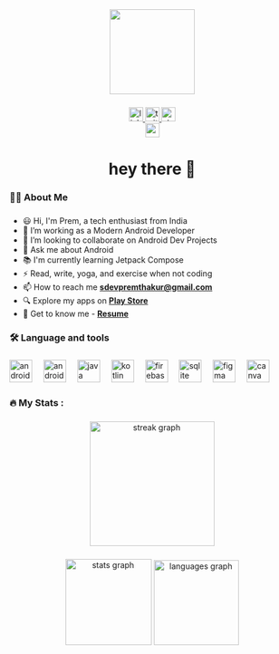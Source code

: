 <div align="center">
  <img height="150" src="https://camo.githubusercontent.com/62da68eb62b1e5f175f7d1f0191dd89a653d7908feb22d37d4a0ab07365d6791/68747470733a2f2f6d656469612e67697068792e636f6d2f6d656469612f4d3967624264396e6244724f5475314d71782f67697068792e676966"  />
</div>

###

<div align="center">
  <a href="https://www.linkedin.com/in/prem-thakur-715418278/" target="_blank">
    <img src="https://img.shields.io/badge/LinkedIn-%230077B5.svg?logo=linkedin&logoColor=white" height="25" alt="linkedin logo"  />
  </a>
  <a href="https://twitter.com/sDevPrem" target="_blank">
    <img src="https://img.shields.io/badge/Twitter-%231DA1F2.svg?logo=Twitter&logoColor=white" height="25" alt="twitter logo"  />
  </a>
  <a href="https://stackoverflow.com/users/15707830" target="_blank">
    <img src="https://img.shields.io/badge/-Stackoverflow-FE7A16?logo=stack-overflow&logoColor=white" height="25" alt="stackoverflow logo"  />
  </a>
  </div>
<div align="center">
  <img src="https://visitcount.itsvg.in/api?id=sdevprem&icon=0&color=0" height="25" alt="profile view count"  />
</div>

###

<h1 align="center">hey there 👋</h1>

###

<h3 align="left">👩‍💻  About Me</h3>

###

- :smiley: Hi, I'm Prem, a tech enthusiast from India
- 🔭 I’m working as a Modern Android Developer
- 👯 I’m looking to collaborate on Android Dev Projects
- 💬 Ask me about Android
- 📚 I'm currently learning Jetpack Compose
- ⚡ Read, write, yoga, and exercise when not coding
- 📫 How to reach me **[sdevpremthakur@gmail.com](mailto:sdevpremthakur@gmail.com)**
- :mag: Explore my apps on **[Play Store](https://play.google.com/store/apps/developer?id=Aid+Sphere&hl=en-IN)**
- :boy: Get to know me - **[Resume](https://drive.google.com/file/d/1maF5wWY2g4qe_QnWxd3LPTJdOm-X84Fy/view?usp=drive_link)**

###

<h3 align="left">🛠 Language and tools</h3>

###

<div align="left">
  <img src="https://cdn.jsdelivr.net/gh/devicons/devicon/icons/androidstudio/androidstudio-original.svg" height="40" alt="androidstudio logo"  />
  <img width="12" />
  <img src="https://cdn.jsdelivr.net/gh/devicons/devicon/icons/android/android-original.svg" height="40" alt="android logo"  />
  <img width="12" />
  <img src="https://cdn.jsdelivr.net/gh/devicons/devicon/icons/java/java-original.svg" height="40" alt="java logo"  />
  <img width="12" />
  <img src="https://cdn.jsdelivr.net/gh/devicons/devicon/icons/kotlin/kotlin-original.svg" height="40" alt="kotlin logo"  />
  <img width="12" />
  <img src="https://cdn.jsdelivr.net/gh/devicons/devicon/icons/firebase/firebase-plain.svg" height="40" alt="firebase logo"  />
  <img width="12" />
  <img src="https://cdn.jsdelivr.net/gh/devicons/devicon/icons/sqlite/sqlite-original.svg" height="40" alt="sqlite logo"  />
  <img width="12" />
  <img src="https://cdn.jsdelivr.net/gh/devicons/devicon/icons/figma/figma-original.svg" height="40" alt="figma logo"  />
  <img width="12" />
  <img src="https://cdn.jsdelivr.net/gh/devicons/devicon/icons/canva/canva-original.svg" height="40" alt="canva logo"  />
</div>

###

<h3 align="left">🔥   My Stats :</h3>

###

<div align="center">
  <img src="https://streak-stats.demolab.com?user=sdevprem&locale=en&mode=daily&theme=tokyonight&hide_border=false&border_radius=5&order=3" height="220" alt="streak graph"  />
</div>

###

<div align="center">
  <img src="https://github-readme-stats.vercel.app/api?username=sdevprem&hide_title=false&hide_rank=false&show_icons=true&include_all_commits=true&count_private=true&disable_animations=false&theme=tokyonight&locale=en&hide_border=false&order=1" height="152" alt="stats graph"  />
  <img src="https://github-readme-stats.vercel.app/api/top-langs?username=sdevprem&locale=en&hide_title=false&layout=compact&card_width=320&langs_count=5&theme=tokyonight&hide_border=false&order=2" height="150" alt="languages graph"  />
</div>

###

<!---
sDevPrem/sDevPrem is a ✨ special ✨ repository because its `README.md` (this file) appears on your GitHub profile.
You can click the Preview link to take a look at your changes.
--->
